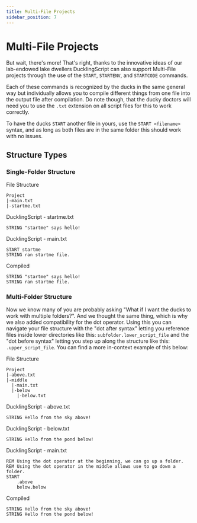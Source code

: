 ```yaml
---
title: Multi-File Projects
sidebar_position: 7
---
```


# Multi-File Projects
But wait, there's more! That's right, thanks to the innovative ideas of our lab-endowed lake dwellers DucklingScript can also support Multi-File projects through the use of the `START`, `STARTENV`, and `STARTCODE` commands.

Each of these commands is recognized by the ducks in the same general way but individually allows you to compile different things from one file into the output file after compilation. Do note though, that the ducky doctors will need you to use the `.txt` extension on all script files for this to work correctly.

To have the ducks `START` another file in yours, use the `START <filename>` syntax, and as long as both files are in the same folder this should work with no issues.

## Structure Types
### Single-Folder Structure
File Structure
```
Project
|-main.txt
|-startme.txt
```

DucklingScript - startme.txt
```
STRING "startme" says hello!
```

DucklingScript - main.txt
```
START startme
STRING ran startme file.
```

Compiled
```
STRING "startme" says hello!
STRING ran startme file.
```

### Multi-Folder Structure
Now we know many of you are probably asking "What if I want the ducks to work with multiple folders?". And we thought the same thing, which is why we also added compatibility for the dot operator. Using this you can navigate your file structure with the "dot after syntax" letting you reference files inside lower directories like this: `subfolder.lower_script_file` and the "dot before syntax" letting you step up along the structure like this: `.upper_script_file`. You can find a more in-context example of this below:

File Structure
```
Project
|-above.txt
|-middle
  |-main.txt
  |-below
    |-below.txt
```

DucklingScript - above.txt
```
STRING Hello from the sky above!
```

DucklingScript - below.txt
```
STRING Hello from the pond below!
```

DucklingScript - main.txt
```
REM Using the dot operator at the beginning, we can go up a folder.
REM Using the dot operator in the middle allows use to go down a folder.
START
    .above
    below.below
```

Compiled
```
STRING Hello from the sky above!
STRING Hello from the pond below!
```
